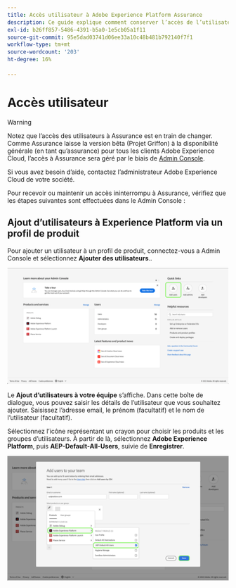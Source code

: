 ```yaml
---
title: Accès utilisateur à Adobe Experience Platform Assurance
description: Ce guide explique comment conserver l’accès de l’utilisateur à Adobe Experience Platform Assurance en la gérant via le Admin Console.
exl-id: b26ff857-5486-4391-b5a0-1e5cb05a1f11
source-git-commit: 95e5dad03741d06ee33a10c48b481b792140f7f1
workflow-type: tm+mt
source-wordcount: '203'
ht-degree: 16%

---
```


# Accès utilisateur

>[!WARNING]
>
>Notez que l’accès des utilisateurs à Assurance est en train de changer. Comme Assurance laisse la version bêta (Projet Griffon) à la disponibilité générale (en tant qu’assurance) pour tous les clients Adobe Experience Cloud, l’accès à Assurance sera géré par le biais de [Admin Console](https://helpx.adobe.com/fr/enterprise/using/admin-console.html).
>
>Si vous avez besoin d’aide, contactez l’administrateur Adobe Experience Cloud de votre société.

Pour recevoir ou maintenir un accès ininterrompu à Assurance, vérifiez que les étapes suivantes sont effectuées dans le Admin Console :

## Ajout d’utilisateurs à Experience Platform via un profil de produit

Pour ajouter un utilisateur à un profil de produit, connectez-vous a Admin Console et sélectionnez **Ajouter des utilisateurs**..

![Le bouton Ajouter des utilisateurs est mis en surbrillance.](./images/get-access/product-profile-add-users.png)

Le **Ajout d’utilisateurs à votre équipe** s’affiche. Dans cette boîte de dialogue, vous pouvez saisir les détails de l’utilisateur que vous souhaitez ajouter. Saisissez l’adresse email, le prénom (facultatif) et le nom de l’utilisateur (facultatif).

Sélectionnez l’icône représentant un crayon pour choisir les produits et les groupes d’utilisateurs. À partir de là, sélectionnez **Adobe Experience Platform**, puis **AEP-Default-All-Users**, suivie de **Enregistrer**.

![La boîte de dialogue qui indique comment ajouter le profil de produit s’affiche.](./images/get-access/product-profile-add-profile.png)
